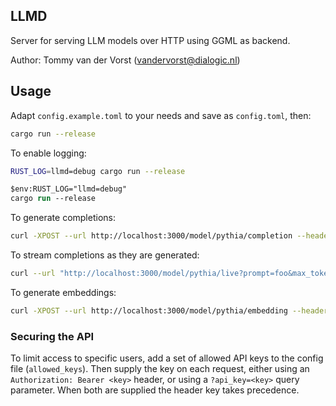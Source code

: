 ## LLMD

Server for serving LLM models over HTTP using GGML as backend.

Author: Tommy van der Vorst (vandervorst@dialogic.nl)

## Usage

Adapt `config.example.toml` to your needs and save as `config.toml`, then:

```sh
cargo run --release
```

To enable logging:

```sh
RUST_LOG=llmd=debug cargo run --release
```

```ps
$env:RUST_LOG="llmd=debug"
cargo run --release
```

To generate completions:

```sh
curl -XPOST --url http://localhost:3000/model/pythia/completion --header 'Content-type: application/json' --data '{"prompt": "Hello "}' -vvv
```

To stream completions as they are generated:

```sh
curl --url "http://localhost:3000/model/pythia/live?prompt=foo&max_tokens=10" -vvv
```

To generate embeddings:

```sh
curl -XPOST --url http://localhost:3000/model/pythia/embedding --header 'Content-type: application/json' --data '{"prompt": "Hello "}' -vvv
```

### Securing the API

To limit access to specific users, add a set of allowed API keys to the config file (`allowed_keys`). Then supply the key
on each request, either using an `Authorization: Bearer <key>` header, or using a `?api_key=<key>` query parameter. When
both are supplied the header key takes precedence.
